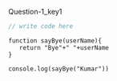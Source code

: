 Question-1_key1


```javascript
// write code here
```

```solution
function sayBye(userName){
   return "Bye"+" "+userName
}
 
console.log(sayBye("Kumar"))

```
